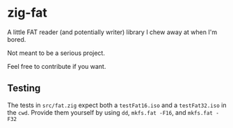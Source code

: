 # zig-fat

A little FAT reader (and potentially writer) library I chew away at when I'm
bored.

Not meant to be a serious project.

Feel free to contribute if you want.

## Testing

The tests in `src/fat.zig` expect both a `testFat16.iso` and a `testFat32.iso`
in the `cwd`. Provide them yourself by using `dd`, `mkfs.fat -F16`, and `mkfs.fat -F32`

